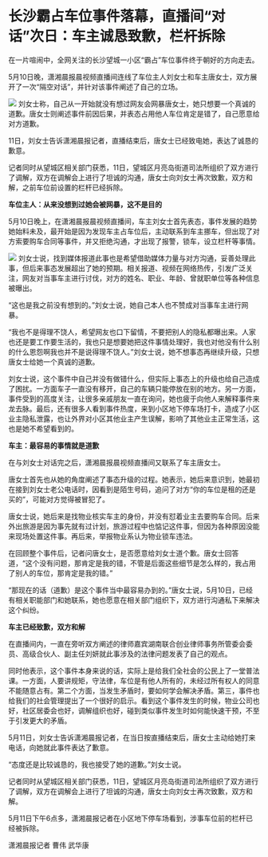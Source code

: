 # 长沙霸占车位事件落幕，直播间“对话”次日：车主诚恳致歉，栏杆拆除

在一片喧闹中，全网关注的长沙望城一小区“霸占”车位事件终于朝好的方向走去。

5月10日晚，潇湘晨报晨视频直播间连线了车位主人刘女士和车主唐女士，双方展开了一次“隔空对话”，并针对该事件阐述了自己的立场。

![](https://inews.gtimg.com/om_bt/Oo3lImp0KhFToTS2oO5q5seqBIT_E9B6T42dsBlMCWCxQAA/1000)
刘女士称，自己从一开始就没有想过网友会网暴唐女士，她只想要一个真诚的道歉。唐女士则阐述事件前因后果，并表态占用他人车位肯定是错了，自己愿意给对方道歉。

11日，刘女士告诉潇湘晨报记者，直播结束后，唐女士已经致电她，表达了诚恳的歉意。

记者同时从望城区相关部门获悉，11日，望城区月亮岛街道司法所组织了双方进行了调解，双方在调解会上进行了坦诚的沟通，唐女士向刘女士再次致歉，双方和解，之前车位前设置的栏杆已经拆除。

**车位主人：从来没想到过她会被网暴，这不是目的**

5月10日晚上，在潇湘晨报晨视频直播间，车主刘女士首先表态，事件发展的趋势她始料未及，最开始是因为发现车主占车位后，主动联系到车主挪车，但出现了对方索要购车合同等事件，并又拒绝沟通，才出现了报警，锁车，设立栏杆等事情。

![](https://inews.gtimg.com/om_bt/OGNH2oIA1g4xcnc34-R72xYRfw2hIhH3wd2cAgM-NvBtMAA/1000)
刘女士说，找到媒体报道此事也是希望借助媒体力量与对方沟通，妥善处理此事，但后来事态发展超出了她的预期。相关报道、视频在网络热传，引发广泛关注，网友对当事车主进行讨伐，对方的姓名、职业、年龄、曾就职单位等各种信息被曝出。

“这也是我之前没有想到的。”刘女士说，她自己本人也不赞成对当事车主进行网暴。

“我也不是得理不饶人，希望网友也口下留情，不要把别人的隐私都曝出来。人家也还是要工作要生活的，我也只是想要她把这件事情处理好，我也对他没有什么别的什么恩怨啊我也并不是说得理不饶人。”刘女士说，她不想事态再继续升级，只想唐女士给她一个真诚的道歉。

刘女士说，这个事件中自己并没有做错什么，但实际上事态上的升级也给自己造成了困扰。一方面车子一直没有移开，自己的车辆只能停放在别的地方。另一方面，事件受到的高度关注，让很多亲戚朋友一直在询问，她也疲于向他人来解释事件来龙去脉。最后，还有很多人看到事件热度，来到小区地下停车场打卡，造成了小区业主隐私泄露，也让外界对小区其他业主产生误解，影响了其他业主正常生活，这也是她不希望看到的。

**车主：最容易的事情就是道歉**

在与刘女士对话完之后，潇湘晨报晨视频直播间又联系了车主唐女士。

唐女士首先也从她的角度阐述了事态升级的过程。她表示，她后来意识到，她最初在接到刘女士老公电话时，因看到是陌生号码，追问了对方“你的车位是租的还是买的”，可能对方觉得被冒犯了。

唐女士说，她后来是找物业核实车主的身份，并没有怼着业主去要购车合同。后来外出旅游是因为事先就有过计划，旅游过程中也惦记这件事，但因为各种原因没能来现场处置这件事。再后来，举报物业系认为物业锁车违法。

在回顾整个事件后，记者问唐女士，是否愿意给刘女士道个歉。唐女士回答道，“这个没有问题，那肯定是我的错，不管是后面这些细节是怎么样的，我占用了别人的车位，那肯定是我的错。”

“那现在的话（道歉）是这个事件当中最容易办到的。”唐女士说，5月10日，已经有相关职能部门和她联系，她也愿意在相关部门组织下，双方进行沟通私下来解决这个纠纷。

**车主已经致歉，双方和解**

在直播间内，一直在旁听双方阐述的律师嘉宾湖南联合创业律师事务所管委会委员、高级合伙人、副主任刘妍就此事涉及的法律问题发表了自己的观点。

同时他表示，这个事件本身来说的话，实际上是给我们全社会的公民上了一堂普法课。一方面，人要讲规矩，守法律，车位是有他人所有的，未经过所有权人的同意不能随意占有。第二个方面，当发生矛盾时，要如何学会解决矛盾。第三，事件也给我们的社会管理提出了一个很好的启示。看到这个事件发生的时候，物业公司也好，社区居委会也好，调解组织也好，碰到类似事件发生时如何能快速干预，不至于引发更大的矛盾。

5月11日，刘女士告诉潇湘晨报记者，在当日按直播结束后，唐女士主动给她打来电话，向她就此事件表达了歉意。

“态度还是比较诚恳的，我也接受了她的道歉。”刘女士说。

记者同时从望城区相关部门获悉，11日，望城区月亮岛街道司法所组织了双方进行了调解，双方在调解会上进行了坦诚的沟通，唐女士向刘女士再次致歉，双方和解。

5月11日下午6点多，潇湘晨报记者在小区地下停车场看到，涉事车位前的栏杆已经被拆除。

潇湘晨报记者 曹伟 武华康

